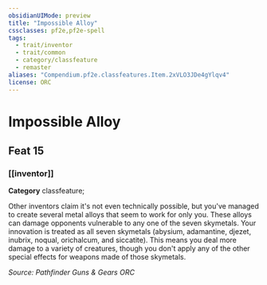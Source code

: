 ```yaml
---
obsidianUIMode: preview
title: "Impossible Alloy"
cssclasses: pf2e,pf2e-spell
tags:
  - trait/inventor
  - trait/common
  - category/classfeature
  - remaster
aliases: "Compendium.pf2e.classfeatures.Item.2xVLO3JDe4gYlqv4"
license: ORC
---
```

# Impossible Alloy
## Feat 15
### [[inventor]]

**Category** classfeature; 




Other inventors claim it's not even technically possible, but you've managed to create several metal alloys that seem to work for only you. These alloys can damage opponents vulnerable to any one of the seven skymetals. Your innovation is treated as all seven skymetals (abysium, adamantine, djezet, inubrix, noqual, orichalcum, and siccatite). This means you deal more damage to a variety of creatures, though you don't apply any of the other special effects for weapons made of those skymetals.

*Source: Pathfinder Guns & Gears*
*ORC*